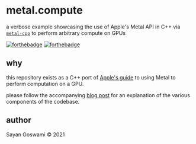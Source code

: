 # metal.compute

a verbose example showcasing the use of Apple's Metal API in C++ via [`metal-cpp`](https://github.com/bkaradzic/metal-cpp) to perform arbitrary compute on GPUs

[![forthebadge](https://forthebadge.com/images/badges/made-with-c-plus-plus.svg)](https://sayan.page/metal-for-compute/)
[![forthebadge](https://forthebadge.com/images/badges/check-it-out.svg)]([https://sayan.page/metal-for-compute/](https://blog.sayan.page/metal-for-compute/))

## why

this repository exists as a C++ port of [Apple's guide](https://developer.apple.com/documentation/metal/basic_tasks_and_concepts/performing_calculations_on_a_gpu) to using Metal to perform computation on a GPU.

please follow the accompanying [blog post](https://blog.sayan.page/metal-for-compute/) for an explanation of the various components
of the codebase.

## author

Sayan Goswami &copy; 2021
